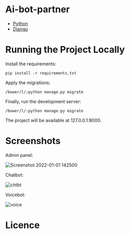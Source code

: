 # Ai-bot-partner
 * [Python](https://www.python.org/)
 * [Django](https://www.djangoproject.com/)

# Running the Project Locally
Install the requirements:

	pip install -r requirements.txt
  
Apply the migrations:

	/bower/l/:python manage.py migrate
  
Finally, run the development server:

  	/bower/l/:python manage.py migrate
    
  
The project will be available at 127.0.0.1:8000.


# Screenshots 
Admin panel:

![Screenshot 2022-01-01 142500](https://user-images.githubusercontent.com/70342788/147847401-79b1c20c-9f2d-4675-977c-ced2524cccc9.png)

Chatbot:

![chtbt](https://user-images.githubusercontent.com/70342788/147847421-f971a2b6-7abf-49e3-aedb-d4a1fc2252f9.png)

Voicebot:

![voice](https://user-images.githubusercontent.com/70342788/147847427-5cacbc9e-e85c-43b0-b730-02af660019be.png)

# Licence


